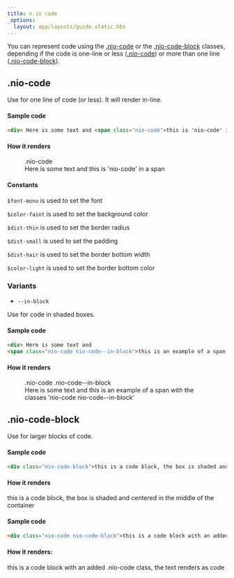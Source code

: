 ```yaml
---
title: n.io code
_options:
  layout: app/layouts/guide.static.hbs
---
```


You can represent code using the [.nio-code](#-nio-code) or the [.nio-code-block](#-nio-code-block) classes, depending if the code is one-line or less ([.nio-code](#-nio-code)) or more than one line ([.nio-code-block](#-nio-code-block)).

## .nio-code

Use for one line of code (or less). It will render in-line.

#### Sample code

```html
<div> Here is some text and <span class="nio-code">this is 'nio-code' in a span</span></div>
```
#### How it renders

<figure class="examples">
  <figcaption>.nio-code</figcaption>
  <div> Here is some text and <span class="nio-code">this is 'nio-code' in a span</span></div>
</figure>

#### Constants

`$font-mono` is used to set the font

`$color-faint` is used to set the background color

`$dist-thin` is used to set the border radius

`$dist-small` is used to set the padding

`$dist-hair` is used to set the border bottom width

`$color-light` is used to set the border bottom color

### Variants

* `--in-block`

Use for code in shaded boxes.

#### Sample code

```html
<div> Here is some text and
<span class="nio-code nio-code--in-block">this is an example of a span with the classes 'nio-code nio-code--in-block'</span></div>
```
#### How it renders

<figure class="examples">
  <figcaption>.nio-code .nio-code--in-block</figcaption>
  <div> Here is some text and
  <span class="nio-code nio-code--in-block">this is an example of a span with the classes 'nio-code nio-code--in-block'</span></div>
</figure>

## .nio-code-block

Use for larger blocks of code.

#### Sample code

```html
<div class="nio-code-block">this is a code block, the box is shaded and centered in the middle of the container</div>
```
#### How it renders
<div class="nio-code-block">this is a code block, the box is shaded and centered in the middle of the container</div>

#### Sample code

```html
<div class="nio-code nio-code-block">this is a code block with an added <span class="nio-code--in-block">.nio-code</span> class, the text renders as code</div>
```
#### How it renders:
<div class="nio-code nio-code-block">this is a code block with an added <span class="nio-code--in-block">.nio-code</span> class, the text renders as code</div>
